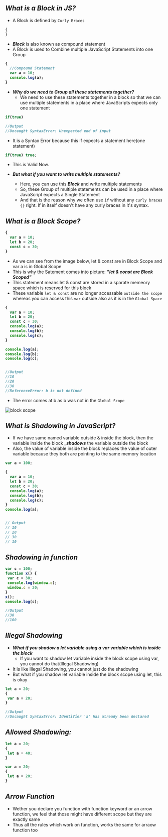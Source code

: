 ## _What is a Block in JS?_
- A Block is defined by `Curly Braces`
```js
{
}
```
- _**Block**_ is also known as compound statement
- A Block is used to Combine multiple JavaScript Statements into one Group

<b>

```js
{
  //Compound Statement
  var a = 10;
  console.log(a);
}
```
</b>

- **_Why do we need to Group all these statements together?_**
  - We need to use these statements together in a block so that we can use multiple statements in a place where JavaScripts expects only one statement

<b>

```js
if(true)

//Output
//Uncaught SyntaxError: Unexpected end of input
```
</b>


- It is a Syntax Error because this if expects a statement here(one statement)

<b>

```js
if(true) true;
```
</b>

- This is Valid Now. 

- **_But what if you want to write multiple statements?_**
   - Here, you can use this **_Block_** and write multiple statements
   - So, these Group of multiple statements can be used in a place where JavaScript expects a Single Statement
   - And that is the reason why we often use `if` without any `curly braces {}` right. If in itself doesn't have any curly braces in it's syntax.

## _What is a Block Scope?_

<b>

```js
{
  var a = 10;
  let b = 20;
  const c = 30;
}
```
</b>

- As we can see from the image below, let & const are in Block Scope and var a is in Global Scope
- This is why the Satement comes into picture: <b>_"let & const are Block Scoped"_</b>
- This statement means let & const are stored in a sparate memeory space which is reserved for this block
- These variable `let & const` are no longer accessable `outside the scope` whereas you can access this `var` outside also as it is in the `Global Space`

<b>

```js
{
  var a = 10;
  let b = 20;
  const c = 30;
  console.log(a);
  console.log(b);
  console.log(c);
}

console.log(a);
console.log(b);
console.log(c);


//Output
//10
//20
//30
//ReferenceError: b is not defined
```
</b>

- The error comes at b as b was not in the `Global Scope` <br>

![block scope](https://github.com/anupam-kumar-krishnan/Namaste-JavaScript/assets/69143883/e7836cee-8eda-4126-806c-bb84c67d5838)


## _What is Shadowing in JavaScript?_
- If we have same named variable outside & inside the block, then the variable inside the block __**shadows**_ the variable outside the block
- Also, the value of variable inside the block replaces the value of outer variable because they both are pointing to the same memory location

<b>

```js
var a = 100;

{
  var a = 10;
  let b = 20;
  const c = 30;
  console.log(a);
  console.log(b);
  console.log(c);
}
console.log(a);


// Output
// 10
// 20
// 30
// 10

```
</b>

## _Shadowing in function_

<b>

```js
var c = 100;
function x() {
 var c = 30;
 console.log(window.c);
 window.c = 20;
}
x();
console.log(c);

//Output
//30
//100
```
</b>

## _Illegal Shadowing_
- **_What if you shadow a let variable using a var variable which is inside the block_**
   - If you want to shadow let variable inside the block scope using var, you cannot do that(Illegal Shadowing)
- It is like Illegal Shadowing, you cannot just do the shadowing
- But what if you shadow let variable inside the block scope using let, this is okay

<b>

```js
let a = 20;
{
 var a = 20;
}

//Output
//Uncaught SyntaxError: Identifier 'a' has already been declared
```
</b>


## _Allowed Shadowing:_

<b>

```js
let a = 20;
{
 let a = 40;
}

```
```js
var a = 20;
{
 let a = 20;
}

```
</b>

## _Arrow Function_
- Wether you declare you function with function keyword or an arrow function, we feel that those might have different scope but they are exactly same
- Thus all the rules which work on function, works the same for arraow function too



















